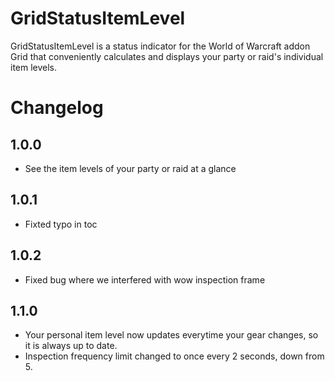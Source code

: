 GridStatusItemLevel
===================
GridStatusItemLevel is a status indicator for the World of Warcraft addon Grid that conveniently calculates and displays your party or raid's individual item levels.

Changelog
=========
## 1.0.0
* See the item levels of your party or raid at a glance

## 1.0.1
* Fixted typo in toc


## 1.0.2
* Fixed bug where we interfered with wow inspection frame

## 1.1.0
* Your personal item level now updates everytime your gear changes, so it is always up to date.
* Inspection frequency limit changed to once every 2 seconds, down from 5.
